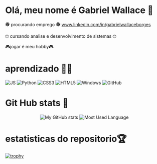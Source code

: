  # Olá, meu nome é Gabriel Wallace 👋


 🕵️ procurando emprego 🕵️  www.linkedin.com/in/gabrielwallaceborges	
 
 🤓 cursando analise e desenvolvimento de sistemas 🤓
 
 🎮jogar é meu hobby🎮
 
  # aprendizado 👨‍💻
  <img alt="JS" src="https://img.shields.io/badge/JavaScript-F7DF1E?style=for-the-badge&logo=javascript&logoColor=black"/>
    <img alt="Python" src="https://img.shields.io/badge/Python-14354C?style=for-the-badge&logo=python&logoColor=white"/>
    <img alt="CSS3" src="https://img.shields.io/badge/CSS-239120?&style=for-the-badge&logo=css3&logoColor=white"/>
    <img alt="HTML5" src="https://img.shields.io/badge/HTML5-E34F26?style=for-the-badge&logo=html5&logoColor=white"/>
    <img alt="Windows" src="https://img.shields.io/badge/Windows-0078D6?style=for-the-badge&logo=windows&logoColor=white"/>
    <img alt="GitHub" src="https://img.shields.io/badge/GitHub-100000?style=for-the-badge&logo=github&logoColor=white"/>
   
 
 
    
   # Git Hub stats 🥇
    
<p align="center">
    <img  align="center" src="https://github-readme-stats.vercel.app/api?username=gabrielwallaceBDS&count_private=true&show_icons=true&theme=onedark" alt="My GitHub stats"/>
    <img  align="center" src="https://github-readme-stats.vercel.app/api/top-langs/?username=gabrielwallaceBDS&langs_count=10&layout=compact&theme=onedark" alt="Most Used Language"/>
</p>

# estatisticas do repositorio🏆
[![trophy](https://github-profile-trophy.vercel.app/?username=gabrielwallaceBDS&theme=onedark)](https://github.com/gabrielwallaceBDS/github-profile-trophy)





